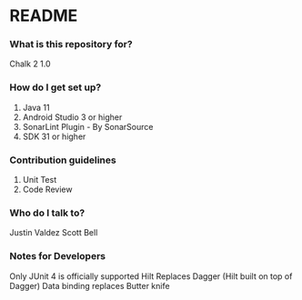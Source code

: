 # README #

### What is this repository for? ###
Chalk 2
1.0

### How do I get set up? ###
1) Java 11
2) Android Studio 3 or higher
3) SonarLint Plugin - By SonarSource
4) SDK 31 or higher

### Contribution guidelines ###
1) Unit Test
2) Code Review

### Who do I talk to? ###
Justin Valdez
Scott Bell

### Notes for Developers ###
Only JUnit 4 is officially supported
Hilt Replaces Dagger (Hilt built on top of Dagger)
Data binding replaces Butter knife